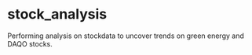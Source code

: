 # stock_analysis
 Performing analysis on stockdata to uncover trends on green energy and DAQO stocks.
